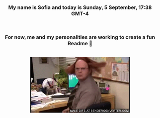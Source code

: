 


<div align="center">
<h3 >My name is Sofia and today is Sunday, 5 September, 17:38 GMT-4</h3><br>
<h3 >For now, me and my personalities are working to create a fun Readme 👋
</h3><br>
<img src='img/dwight.gif' alt='working...'/>
</div>
